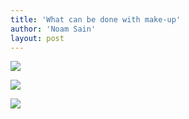 ```yaml
---
title: 'What can be done with make-up'
author: 'Noam Sain'
layout: post
---
```


[![](http://4.bp.blogspot.com/_8aN4krk1nsk/SyD6kTE0pqI/AAAAAAAAASo/jBNT3DBOV5Q/s400/Mail+Attachment-2.jpeg)](http://4.bp.blogspot.com/_8aN4krk1nsk/SyD6kTE0pqI/AAAAAAAAASo/jBNT3DBOV5Q/s1600-h/Mail+Attachment-2.jpeg)

[![](http://1.bp.blogspot.com/_8aN4krk1nsk/SyD6kNEicgI/AAAAAAAAASg/AipVQjJQrdU/s400/Mail+Attachment-1.jpeg)](http://1.bp.blogspot.com/_8aN4krk1nsk/SyD6kNEicgI/AAAAAAAAASg/AipVQjJQrdU/s1600-h/Mail+Attachment-1.jpeg)

![](http://3.bp.blogspot.com/_8aN4krk1nsk/SyD6k4CpH7I/AAAAAAAAASw/DfeW2bsK18g/s400/Mail+Attachment.jpeg)